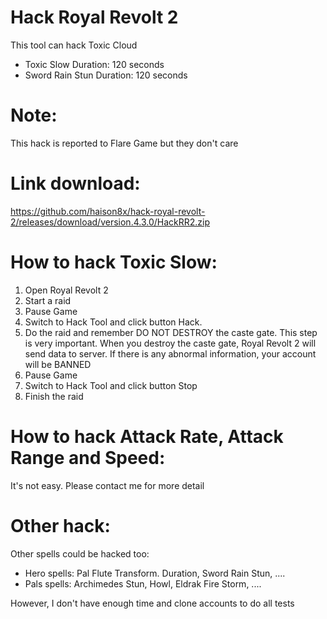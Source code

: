 # Hack Royal Revolt 2

This tool can hack Toxic Cloud
- Toxic Slow Duration: 120 seconds
- Sword Rain Stun Duration: 120 seconds

# Note:

This hack is reported to Flare Game but they don't care

# Link download:

https://github.com/haison8x/hack-royal-revolt-2/releases/download/version.4.3.0/HackRR2.zip

# How to hack Toxic Slow:

1. Open Royal Revolt 2
2. Start a raid
3. Pause Game
3. Switch to Hack Tool and click button Hack. 
4. Do the raid and remember DO NOT DESTROY the caste gate. This step is very important. When you destroy the caste gate, Royal Revolt 2 will send data to server. If there is any abnormal information, your account will be BANNED
5. Pause Game
6. Switch to Hack Tool and click button Stop
7. Finish the raid

# How to hack Attack Rate, Attack Range and Speed:

It's not easy. Please contact me for more detail

# Other hack:

Other spells could be hacked too: 
- Hero spells: Pal Flute Transform. Duration, Sword Rain Stun, ....
- Pals spells: Archimedes Stun, Howl, Eldrak Fire Storm, .... 

However, I don't have enough time and clone accounts to do all tests

